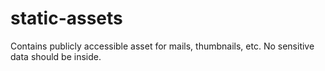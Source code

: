 # static-assets
Contains publicly accessible asset for mails, thumbnails, etc. No sensitive data should be inside.

